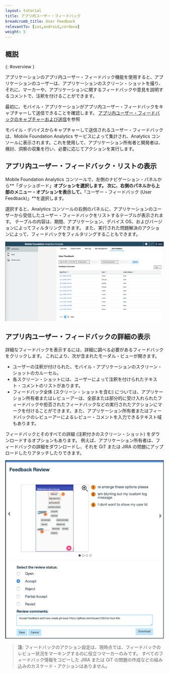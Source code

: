 ```yaml
---
layout: tutorial
title: アプリ内ユーザー・フィードバック
breadcrumb_title: User Feedback
relevantTo: [ios,android,cordova]
weight: 5
---
```

<!-- NLS_CHARSET=UTF-8 -->
## 概説
{: #overview }

アプリケーションのアプリ内ユーザー・フィードバック機能を使用すると、アプリケーションのユーザーは、アプリケーションのスクリーン・ショットを撮り、それに、マーカーや、アプリケーションに関するフィードバックや意見を説明するコメントで、注釈を付けることができます。   

最初に、モバイル・アプリケーションがアプリ内ユーザー・フィードバックをキャプチャーして送信できることを確認します。  [アプリ内ユーザー・フィードバックのキャプチャーおよび送信](../../analytics-api#sending-userfeedback-data)を参照

モバイル・デバイスからキャプチャーして送信されるユーザー・フィードバックは、Mobile Foundation Analytics サービスによって集計され、Analytics コンソールに表示されます。これを使用して、アプリケーション所有者と開発者は、検討、洞察の収集を行い、必要に応じてアクションを実行します。  

## アプリ内ユーザー・フィードバック・リストの表示

Mobile Foundation Analytics コンソールで、左側のナビゲーション・パネルから**「ダッシュボード」**オプションを選択します。   次に、右側のパネルから上部のメニュー・オプションを表示して、**「ユーザー・フィードバック (User Feedback)」**を選択します。    

選択すると、Analytics コンソールの右側のパネルに、アプリケーションのユーザーから受信したユーザー・フィードバックをリストするテーブルが表示されます。   テーブルの内容は、期間、アプリケーション、デバイス OS、およびバージョンによってフィルタリングできます。  また、実行された問題解決のアクションによって、フィードバックをフィルタリングすることもできます。

![ユーザー・フィードバック・サマリー](userFeedbackSummary.png)

## アプリ内ユーザー・フィードバックの詳細の表示

詳細なフィードバックを表示するには、詳細に調べる必要があるフィードバックをクリックします。 これにより、次が含まれたモーダル・ビューが開きます。 

* ユーザーの注釈が付けられた、モバイル・アプリケーションのスクリーン・ショットのカルーセル。    
* 各スクリーン・ショットには、ユーザーによって注釈を付けられたテキスト・コメントのリストがあります。
* フィードバック全体 (スクリーン・ショットを含む) については、アプリケーション所有者またはレビューアーは、全部または部分的に受け入れられたフィードバックや拒否されたフィードバックなどの実行されたアクションにマークを付けることができます。また、アプリケーション所有者またはフィードバックのレビューアーによるレビュー・コメントを入力できるテキスト域もあります。   

フィードバックとそのすべての詳細 (注釈付きのスクリーン・ショット) をダウンロードするオプションもあります。   例えば、アプリケーション所有者は、フィードバックの詳細をダウンロードし、それを GiT または JIRA の問題にアップロードしたりアタッチしたりできます。  

![ユーザー・フィードバックの詳細](userFeedbackDetail.png)

> **注**: フィードバックのアクション設定は、現時点では、フィードバックのレビュー状況をマーキングするのに役立つマーカーのみです。  すべてのフィードバック情報をコピーした JIRA または GiT の問題の作成などの組み込みのカスケード・アクションはありません。    

